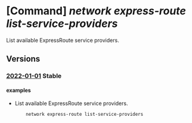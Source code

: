 # [Command] _network express-route list-service-providers_

List available ExpressRoute service providers.

## Versions

### [2022-01-01](/Resources/mgmt-plane/L3N1YnNjcmlwdGlvbnMve30vcHJvdmlkZXJzL21pY3Jvc29mdC5uZXR3b3JrL2V4cHJlc3Nyb3V0ZXNlcnZpY2Vwcm92aWRlcnM=/2022-01-01.xml) **Stable**

<!-- mgmt-plane /subscriptions/{}/providers/microsoft.network/expressrouteserviceproviders 2022-01-01 -->

#### examples

- List available ExpressRoute service providers.
    ```bash
        network express-route list-service-providers
    ```
